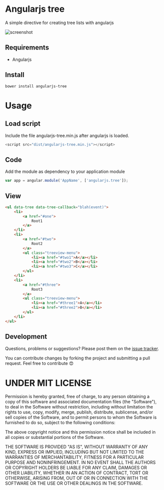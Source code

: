 Angularjs tree
====

A simple directive for creating tree lists with angularjs

![screenshot](https://raw.githubusercontent.com/amalfra/angularjs-tree/master/examples/screenshot.png)

Requirements
--
* Angularjs

Install
--
```
bower install angularjs-tree
```

Usage
==


Load script
--
Include the file angularjs-tree.min.js after angularjs is loaded.
```javascript
<script src="dist/angularjs-tree.min.js"></script>
```

Code
--
Add the module as dependency to your application module

```javascript
var app = angular.module('AppName', ['angularjs.tree']);
```

View
--
```html
<ul data-tree data-tree-callback="blah(event)">
    <li>
    	<a href="#one">
    		Root1
    	</a>
    </li>
    <li>
    	<a href="#two">
    		Root2
    	</a>
    	<ul class="treeview-menu">
    		<li><a href="#two1">A</a></li>
    		<li><a href="#two2">B</a></li>
    		<li><a href="#two3">C</a></li>
    	</ul>
    </li>
    <li>
		<a href="#three">
			Root3
		</a>
		<ul class="treeview-menu">
			<li><a href="#three1">A</a></li>
			<li><a href="#three2">B</a></li>
		</ul>
	</li>
</ul>
```

## Development

Questions, problems or suggestions? Please post them on the [issue tracker](https://github.com/amalfra/angularjs-tree/issues).

You can contribute changes by forking the project and submitting a pull request. Feel free to contribute :heart_eyes:

UNDER MIT LICENSE
=================

Permission is hereby granted, free of charge, to any person obtaining a copy of this software and associated documentation files (the "Software"), to deal in the Software without restriction, including without limitation the rights to use, copy, modify, merge, publish, distribute, sublicense, and/or sell copies of the Software, and to permit persons to whom the Software is furnished to do so, subject to the following conditions:

The above copyright notice and this permission notice shall be included in all copies or substantial portions of the Software.

THE SOFTWARE IS PROVIDED "AS IS", WITHOUT WARRANTY OF ANY KIND, EXPRESS OR IMPLIED, INCLUDING BUT NOT LIMITED TO THE WARRANTIES OF MERCHANTABILITY, FITNESS FOR A PARTICULAR PURPOSE AND NONINFRINGEMENT. IN NO EVENT SHALL THE AUTHORS OR COPYRIGHT HOLDERS BE LIABLE FOR ANY CLAIM, DAMAGES OR OTHER LIABILITY, WHETHER IN AN ACTION OF CONTRACT, TORT OR OTHERWISE, ARISING FROM, OUT OF OR IN CONNECTION WITH THE SOFTWARE OR THE USE OR OTHER DEALINGS IN THE SOFTWARE.
